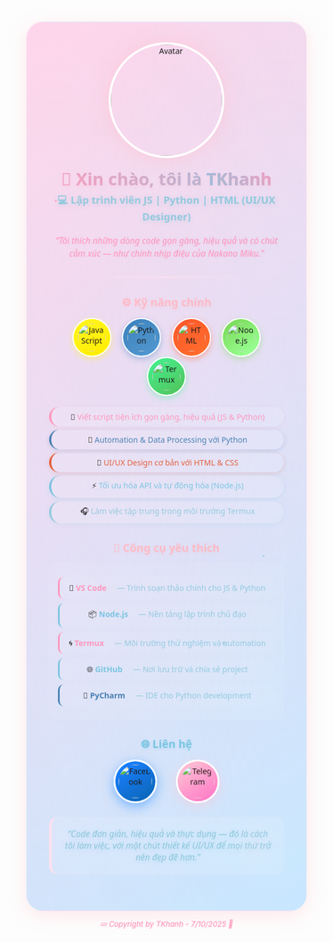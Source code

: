 <!-- 🌸 About Me - Nakano Miku Inspired Profile -->

<div align="center" style="background: linear-gradient(145deg, #ffd6eb, #c8e8ff); padding: 40px; border-radius: 30px; box-shadow: 0 8px 32px rgba(255,182,193,0.3); position: relative; overflow: hidden; max-width: 650px; margin: 0 auto; font-family: 'Segoe UI', Tahoma, Geneva, Verdana, sans-serif; border: 1px solid rgba(255,255,255,0.2);">
  
  <!-- Subtle layered background for depth (inline) -->
  <div style="position: absolute; top: -50%; left: -50%; width: 200%; height: 200%; background: radial-gradient(ellipse at 30% 40%, rgba(255, 214, 235, 0.15) 0%, transparent 50%), radial-gradient(ellipse at 70% 60%, rgba(200, 232, 255, 0.15) 0%, transparent 50%); opacity: 0.8; pointer-events: none;"></div>
  
  <!-- Floating particles (static dots for compatibility) -->
  <div style="position: absolute; top: 20%; left: 10%; width: 4px; height: 4px; background: #ff8eb8; border-radius: 50%; opacity: 0.6;"></div>
  <div style="position: absolute; top: 60%; right: 15%; width: 3px; height: 3px; background: #6fc2e0; border-radius: 50%; opacity: 0.6;"></div>
  <div style="position: absolute; bottom: 30%; left: 70%; width: 5px; height: 5px; background: #8ac7db; border-radius: 50%; opacity: 0.6;"></div>

  <!-- Avatar with enhanced glow -->
  <div style="position: relative; display: inline-block; margin-bottom: 20px;">
    <img src="https://files.catbox.moe/mq6x9a.png" width="200" style="border-radius: 50%; box-shadow: 0 0 0 4px #ffffff, 0 0 40px rgba(255,192,203,0.7);" alt="Avatar"/>
    <div style="position: absolute; top: -10px; left: -10px; right: -10px; bottom: -10px; border-radius: 50%; background: conic-gradient(from 0deg, #ff8eb8, #6fc2e0, #ff8eb8); opacity: 0.3; z-index: -1;"></div>
  </div>

  <!-- Name & Role with gradient text (fallback to solid colors if gradient not supported) -->
  <h1 style="background: linear-gradient(45deg, #ff8eb8, #6fc2e0); -webkit-background-clip: text; -webkit-text-fill-color: transparent; background-clip: text; font-size: 2.2em; margin: 0 0 5px 0; text-shadow: 0 2px 4px rgba(255,182,193,0.3);">💖 Xin chào, tôi là <span style="background: linear-gradient(45deg, #6fc2e0, #ff8eb8); -webkit-background-clip: text; -webkit-text-fill-color: transparent; background-clip: text;">TKhanh</span></h1>
  <h3 style="color:#8ac7db; font-size: 1.3em; margin: 0 0 15px 0; text-shadow: 0 2px 8px rgba(138, 199, 219, 0.3);">💻 Lập trình viên JS | Python | HTML (UI/UX Designer)</h3>

  <p style="font-size: 1.1em; color: #ff8eb8; margin: 20px 0; line-height: 1.5; font-style: italic; text-shadow: 0 1px 4px rgba(255, 142, 184, 0.2);">
    “Tôi thích những dòng code gọn gàng, hiệu quả và có chút cảm xúc — như chính nhịp điệu của Nakano Miku.”
  </p>

  <!-- Elegant Divider -->
  <hr style="width: 70%; border: none; height: 2px; background: linear-gradient(90deg, transparent, #ffe1ef, transparent); box-shadow: 0 0 10px rgba(255, 225, 239, 0.6); margin: 30px 0;">

  <!-- Skills Section -->
  <h3 style="color:#ffb6c1; font-size: 1.4em; margin: 0 0 15px 0; text-shadow: 0 2px 4px rgba(255, 182, 193, 0.3);">⚙️ Kỹ năng chính</h3>
  <p align="center" style="margin-bottom: 20px;">
    <img src="https://cdn.jsdelivr.net/npm/simple-icons@v9/icons/javascript.svg" width="50" height="50" style="background: linear-gradient(145deg, #F7DF1E, #FFD700); border: 2px solid #ffffff; border-radius: 50%; padding: 8px; box-shadow: 0 4px 12px rgba(247, 223, 30, 0.4); margin: 0 8px; filter: brightness(1.1);" alt="JavaScript"/>
    <img src="https://cdn.jsdelivr.net/npm/simple-icons@v9/icons/python.svg" width="50" height="50" style="background: linear-gradient(145deg, #3776AB, #4B8BBE); border: 2px solid #ffffff; border-radius: 50%; padding: 8px; box-shadow: 0 4px 12px rgba(55, 118, 171, 0.4); margin: 0 8px; filter: brightness(1.1);" alt="Python"/>
    <img src="https://cdn.jsdelivr.net/npm/simple-icons@v9/icons/html5.svg" width="50" height="50" style="background: linear-gradient(145deg, #E34F26, #F06529); border: 2px solid #ffffff; border-radius: 50%; padding: 8px; box-shadow: 0 4px 12px rgba(227, 79, 38, 0.4); margin: 0 8px; filter: brightness(1.1);" alt="HTML"/>
    <img src="https://cdn.jsdelivr.net/npm/simple-icons@v9/icons/nodedotjs.svg" width="50" height="50" style="background: linear-gradient(145deg, #6cc24a, #90EE90); border: 2px solid #ffffff; border-radius: 50%; padding: 8px; box-shadow: 0 4px 12px rgba(108, 194, 74, 0.4); margin: 0 8px; filter: brightness(1.1);" alt="Node.js"/>
    <img src="https://cdn.jsdelivr.net/npm/simple-icons@v9/icons/android.svg" width="50" height="50" style="background: linear-gradient(145deg, #3DDC84, #4CAF50); border: 2px solid #ffffff; border-radius: 50%; padding: 8px; box-shadow: 0 4px 12px rgba(61, 220, 132, 0.4); margin: 0 8px; filter: brightness(1.1);" alt="Termux"/>
  </p>

  <ul style="list-style: none; padding: 0; max-width: 500px; margin: 0 auto;">
    <li style="margin: 6px 0; padding: 8px 12px; background: rgba(255, 255, 255, 0.12); border-radius: 20px; border-left: 4px solid #ff8eb8; box-shadow: 0 2px 8px rgba(255, 182, 193, 0.2);">🧩 <span style="color: #ff8eb8; font-weight: 500;">Viết script tiện ích gọn gàng, hiệu quả (JS & Python)</span></li>
    <li style="margin: 6px 0; padding: 8px 12px; background: rgba(255, 255, 255, 0.12); border-radius: 20px; border-left: 4px solid #3776AB; box-shadow: 0 2px 8px rgba(55, 118, 171, 0.2);">🐍 <span style="color: #3776AB; font-weight: 500;">Automation & Data Processing với Python</span></li>
    <li style="margin: 6px 0; padding: 8px 12px; background: rgba(255, 255, 255, 0.12); border-radius: 20px; border-left: 4px solid #E34F26; box-shadow: 0 2px 8px rgba(227, 79, 38, 0.2);">🎨 <span style="color: #E34F26; font-weight: 500;">UI/UX Design cơ bản với HTML & CSS</span></li>
    <li style="margin: 6px 0; padding: 8px 12px; background: rgba(255, 255, 255, 0.12); border-radius: 20px; border-left: 4px solid #6fc2e0; box-shadow: 0 2px 8px rgba(111, 194, 224, 0.2);">⚡ <span style="color: #6fc2e0; font-weight: 500;">Tối ưu hóa API và tự động hóa (Node.js)</span></li>
    <li style="margin: 6px 0; padding: 8px 12px; background: rgba(255, 255, 255, 0.12); border-radius: 20px; border-left: 4px solid #8ac7db; box-shadow: 0 2px 8px rgba(138, 199, 219, 0.2);">🎧 <span style="color: #8ac7db; font-weight: 500;">Làm việc tập trung trong môi trường Termux</span></li>
  </ul>

  <!-- Tools Section -->
  <h3 style="color:#ffb6c1; font-size: 1.4em; margin: 30px 0 15px 0; text-shadow: 0 2px 4px rgba(255, 182, 193, 0.3);">🧰 Công cụ yêu thích</h3>
  <div style="max-width: 500px; margin: 0 auto; background: rgba(255, 255, 255, 0.08); border-radius: 15px; padding: 15px; border: 1px solid rgba(255,255,255,0.1);">
    <div style="margin: 8px 0; padding: 10px; background: rgba(255, 255, 255, 0.05); border-radius: 10px; border-left: 3px solid #ff8eb8;">💠 <b style="color: #ff8eb8;">VS Code</b> <span style="color: #8ac7db; margin-left: 15px; font-weight: 400;">— Trình soạn thảo chính cho JS & Python</span></div>
    <div style="margin: 8px 0; padding: 10px; background: rgba(255, 255, 255, 0.05); border-radius: 10px; border-left: 3px solid #6fc2e0;">📦 <b style="color: #6fc2e0;">Node.js</b> <span style="color: #8ac7db; margin-left: 15px; font-weight: 400;">— Nền tảng lập trình chủ đạo</span></div>
    <div style="margin: 8px 0; padding: 10px; background: rgba(255, 255, 255, 0.05); border-radius: 10px; border-left: 3px solid #ff8eb8;">🌀 <b style="color: #ff8eb8;">Termux</b> <span style="color: #8ac7db; margin-left: 15px; font-weight: 400;">— Môi trường thử nghiệm và automation</span></div>
    <div style="margin: 8px 0; padding: 10px; background: rgba(255, 255, 255, 0.05); border-radius: 10px; border-left: 3px solid #6fc2e0;">🌐 <b style="color: #6fc2e0;">GitHub</b> <span style="color: #8ac7db; margin-left: 15px; font-weight: 400;">— Nơi lưu trữ và chia sẻ project</span></div>
    <div style="margin: 8px 0; padding: 10px; background: rgba(255, 255, 255, 0.05); border-radius: 10px; border-left: 3px solid #3776AB;">🐍 <b style="color: #3776AB;">PyCharm</b> <span style="color: #8ac7db; margin-left: 15px; font-weight: 400;">— IDE cho Python development</span></div>
  </div>

  <!-- Contact Section -->
  <h3 style="color:#6fc2e0; font-size: 1.4em; margin: 30px 0 15px 0; text-shadow: 0 2px 4px rgba(111, 194, 224, 0.3);">🌐 Liên hệ</h3>
  <p align="center" style="margin-bottom: 25px;">
    <a href="https://www.facebook.com/TKhanh.Dev" style="text-decoration: none; display: inline-block; margin: 0 15px;">
      <img src="https://cdn.jsdelivr.net/npm/simple-icons@v9/icons/facebook.svg" width="60" height="60" style="background: linear-gradient(145deg, #1877F2, #0A5A9F); border: 3px solid #ffffff; border-radius: 50%; padding: 6px; box-shadow: 0 6px 20px rgba(24, 119, 242, 0.5); filter: brightness(1.1);" alt="Facebook"/>
    </a>
    <a href="https://t.me/0837846428" style="text-decoration: none; display: inline-block; margin: 0 15px;">
      <img src="https://cdn.jsdelivr.net/npm/simple-icons@v9/icons/telegram.svg" width="60" height="60" style="background: linear-gradient(145deg, #ffb6c1, #FF69B4); border: 3px solid #ffffff; border-radius: 50%; padding: 6px; box-shadow: 0 6px 20px rgba(255, 182, 193, 0.5); filter: brightness(1.1);" alt="Telegram"/>
    </a>
  </p>

  <!-- Quote with enhanced styling -->
  <blockquote style="color:#8ac7db; font-style: italic; font-size: 1.1em; text-shadow: 0 2px 8px rgba(138, 199, 219, 0.3); border-left: 5px solid #ffe1ef; padding: 20px; margin: 25px 0; background: rgba(255, 255, 255, 0.1); border-radius: 15px; position: relative; overflow: hidden; box-shadow: inset 0 0 20px rgba(255, 225, 239, 0.1);">
    <div style="position: absolute; top: 0; right: 0; width: 100px; height: 100px; background: radial-gradient(circle, rgba(255, 225, 239, 0.3) 0%, transparent 70%); transform: rotate(45deg); opacity: 0.5;"></div>
    “Code đơn giản, hiệu quả và thực dụng — đó là cách tôi làm việc, với một chút thiết kế UI/UX để mọi thứ trở nên đẹp đẽ hơn.”
  </blockquote>

</div>

<p align="center" style="color: #ff8eb8; font-size: 0.95em; margin-top: 15px; font-style: italic; text-shadow: 0 1px 3px rgba(255, 142, 184, 0.2);">
  💤 Copyright by TKhanh - 7/10/2025 🌸
</p>
